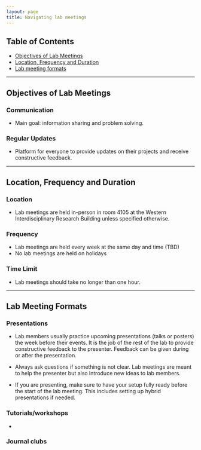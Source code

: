```yaml
---
layout: page
title: Navigating lab meetings
---
```


## Table of Contents
- [Objectives of Lab Meetings](#objectives-of-lab-meetings)
- [Location, Frequency and Duration](#location,-frequency-and-duration)
- [Lab meeting formats](#lab-meeting-formats)

---

## Objectives of Lab Meetings

### Communication
- Main goal: information sharing and problem solving.
  
### Regular Updates
- Platform for everyone to provide updates on their projects and receive constructive feedback.

---

## Location, Frequency and Duration

### Location
- Lab meetings are held in-person in room 4105 at the Western Interdisciplinary Research Building unless specified otherwise.

### Frequency
- Lab meetings are held every week at the same day and time (TBD)
- No lab meetings are held on holidays

### Time Limit
- Lab meetings should take no longer than one hour.

---

## Lab Meeting Formats

### Presentations
- Lab members usually practice upcoming presentations (talks or posters) the week before their events. It is the job of the rest of the lab to provide constructive feedback to the presenter. Feedback can be given during or after the presentation.

- Always ask questions if something is not clear. Lab meetings are meant to help the presenter but also introduce new ideas to lab members.

- If you are presenting, make sure to have your setup fully ready before the start of the lab meeting. This includes setting up hybrid presentations if needed.


### Tutorials/workshops
-

### Journal clubs